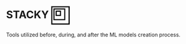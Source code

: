 
# STACKY  <img src="imgs/stacky.jpg" style="vertical-align: middle; width: 50px; height: 50px;">

Tools utilized before, during, and after the ML models creation process.